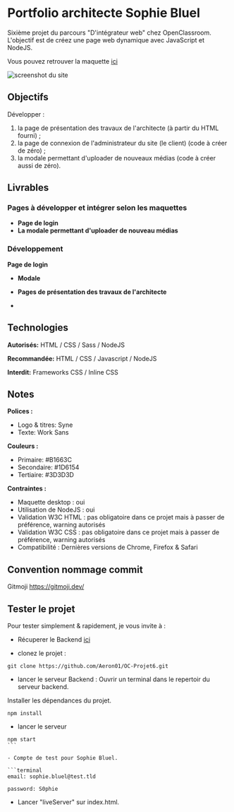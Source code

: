 # Portfolio architecte Sophie Bluel

Sixième projet du parcours "D'intégrateur web" chez OpenClassroom. L'objectif est de créez une page web dynamique avec JavaScript et NodeJS.

Vous pouvez retrouver la maquette [ici](https://www.figma.com/file/kfKHknHySoTibZfdolGAX6/Desktop?type=design&node-id=0-1&t=ybeVInBB1T6692ps-0)

![screenshot du site](./screenshot/)

## Objectifs

Développer :

1. la page de présentation des travaux de l'architecte (à partir du HTML fourni) ;
2. la page de connexion de l'administrateur du site (le client) (code à créer de zéro) ;
3. la modale permettant d'uploader de nouveaux médias (code à créer aussi de zéro).

## Livrables

### Pages à développer et intégrer selon les maquettes

- **Page de login**
- **La modale permettant d'uploader de nouveau médias**

### Développement

**Page de login**

- **Modale**

- **Pages de présentation des travaux de l'architecte**

-

## Technologies

**Autorisés:** HTML / CSS / Sass / NodeJS

**Recommandée:** HTML / CSS / Javascript / NodeJS

**Interdit:** Frameworks CSS / Inline CSS

## Notes

**Polices :**

- Logo & titres: Syne
- Texte: Work Sans

**Couleurs :**

- Primaire: #B1663C
- Secondaire: #1D6154
- Tertiaire: #3D3D3D

**Contraintes :**

- Maquette desktop : oui
- Utilisation de NodeJS : oui
- Validation W3C HTML : pas obligatoire dans ce projet mais à passer de préférence, warning autorisés
- Validation W3C CSS : pas obligatoire dans ce projet mais à passer de préférence, warning autorisés
- Compatibilité : Dernières versions de Chrome, Firefox & Safari

## Convention nommage commit

Gitmoji https://gitmoji.dev/

## Tester le projet

Pour tester simplement & rapidement, je vous invite à :

- Récuperer le Backend [ici](https://github.com/OpenClassrooms-Student-Center/Portfolio-architecte-sophie-bluel.git)

- clonez le projet :

```terminal
git clone https://github.com/Aeron01/OC-Projet6.git
```

- lancer le serveur Backend :
  Ouvrir un terminal dans le repertoir du serveur backend.

Installer les dépendances du projet.

```terminal
npm install
```

- lancer le serveur

````terminal
npm start
```

- Compte de test pour Sophie Bluel.

```terminal
email: sophie.bluel@test.tld

password: S0phie
````

- Lancer "liveServer" sur index.html.
